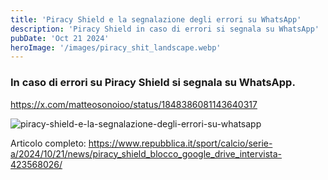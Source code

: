 ```yaml
---
title: 'Piracy Shield e la segnalazione degli errori su WhatsApp'
description: 'Piracy Shield in caso di errori si segnala su WhatsApp'
pubDate: 'Oct 21 2024'
heroImage: '/images/piracy_shit_landscape.webp'
---
```


### In caso di errori su Piracy Shield si segnala su WhatsApp.


https://x.com/matteosonoioo/status/1848386081143640317

![piracy-shield-e-la-segnalazione-degli-errori-su-whatsapp](/images/piracy-shield-e-la-segnalazione-degli-errori-su-whatsapp)

Articolo completo: https://www.repubblica.it/sport/calcio/serie-a/2024/10/21/news/piracy_shield_blocco_google_drive_intervista-423568026/